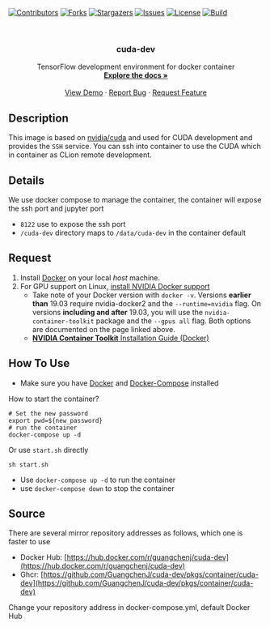 <div id="top"></div>

<!-- PROJECT SHIELDS -->
[![Contributors][contributors-shield]][contributors-url]
[![Forks][forks-shield]][forks-url]
[![Stargazers][stars-shield]][stars-url]
[![Issues][issues-shield]][issues-url]
[![License][license-shield]][license-url]
[![Build][build-shield]][build-url]


<!-- PROJECT LOGO -->
<br />
<div align="center">
<!--   <a href="https://github.com/GuangchenJ/cuda-dev">
    <img src="images/logo.png" alt="Logo" width="80" height="80">
  </a> -->

<h3 align="center">cuda-dev</h3>

  <p align="center">
    TensorFlow development environment for docker container
    <br />
    <a href="https://github.com/GuangchenJ/cuda-dev"><strong>Explore the docs »</strong></a>
    <br />
    <br />
    <a href="https://github.com/GuangchenJ/cuda-dev">View Demo</a>
    ·
    <a href="https://github.com/GuangchenJ/cuda-dev/issues">Report Bug</a>
    ·
    <a href="https://github.com/GuangchenJ/cuda-dev/issues">Request Feature</a>
  </p>
</div>

## Description

This image is based on [nvidia/cuda](https://hub.docker.com/r/nvidia/cuda/) and used for CUDA development and provides the `SSH` service. You can ssh into container to use the CUDA which in container as CLion remote development.

## Details

We use docker compose to manage the container, the container will expose the ssh port and jupyter port

- `8122` use to expose the ssh port
- `/cuda-dev` directory maps to `/data/cuda-dev` in the container default

## Request

1. Install [Docker](https://docs.docker.com/get-docker/) on your local *host* machine.
2. For GPU support on Linux, [install NVIDIA Docker support](https://github.com/NVIDIA/nvidia-docker)
    - Take note of your Docker version with `docker -v`. Versions **earlier than** 19.03 require nvidia-docker2 and the `--runtime=nvidia` flag. On versions **including and after** 19.03, you will use the `nvidia-container-toolkit` package and the `--gpus all` flag. Both options are documented on the page linked above.
    - [**NVIDIA Container Toolkit** Installation Guide (Docker)](https://docs.nvidia.com/datacenter/cloud-native/container-toolkit/install-guide.html#docker)

## How To Use

- Make sure you have [Docker](https://www.docker.com/get-started) and [Docker-Compose](https://docs.docker.com/compose/) installed

How to start the container?

````shell
# Set the new password
export pwd=${new_password}
# run the container
docker-compose up -d
````

Or use `start.sh` directly
```sheel
sh start.sh
```

- Use `docker-compose up -d` to run the container
- use `docker-compose down` to stop the container

## Source

There are several mirror repository addresses as follows, which one is faster to use

- Docker Hub: [https://hub.docker.com/r/guangchenj/cuda-dev](https://hub.docker.com/r/guangchenj/cuda-dev)
- Ghcr: [https://github.com/GuangchenJ/cuda-dev/pkgs/container/cuda-dev](https://github.com/GuangchenJ/cuda-dev/pkgs/container/cuda-dev)

Change your repository address in docker-compose.yml, default Docker Hub

<!-- MARKDOWN LINKS & IMAGES -->
<!-- https://www.markdownguide.org/basic-syntax/#reference-style-links -->
[contributors-shield]: https://img.shields.io/github/contributors/GuangchenJ/cuda-dev.svg?style=for-the-badge
[contributors-url]: https://github.com/GuangchenJ/cuda-dev/graphs/contributors
[forks-shield]: https://img.shields.io/github/forks/GuangchenJ/cuda-dev.svg?style=for-the-badge
[forks-url]: https://github.com/GuangchenJ/cuda-dev/network/members
[stars-shield]: https://img.shields.io/github/stars/GuangchenJ/cuda-dev.svg?style=for-the-badge
[stars-url]: https://github.com/GuangchenJ/cuda-dev/stargazers
[issues-shield]: https://img.shields.io/github/issues/GuangchenJ/cuda-dev.svg?style=for-the-badge
[issues-url]: https://github.com/GuangchenJ/cuda-dev/issues
[license-shield]: https://img.shields.io/github/license/GuangchenJ/cuda-dev.svg?style=for-the-badge
[license-url]: https://github.com/GuangchenJ/cuda-dev/blob/master/LICENSE
[build-shield]: https://img.shields.io/github/workflow/status/GuangchenJ/cuda-dev/Docker%20Deploy?style=for-the-badge
[build-url]: https://github.com/GuangchenJ/cuda-dev/actions/workflows/docker-publish.yml
